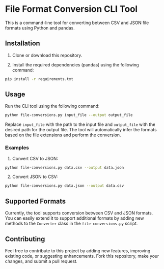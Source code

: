 # File Format Conversion CLI Tool

This is a command-line tool for converting between CSV and JSON file formats using Python and pandas.

## Installation

1. Clone or download this repository.

2. Install the required dependencies (pandas) using the following command:

```bash
pip install -r requirements.txt
```

## Usage

Run the CLI tool using the following command:

```bash
python file-conversions.py input_file --output output_file
```

Replace `input_file` with the path to the input file and `output_file` with the desired path for the output file. The tool will automatically infer the formats based on the file extensions and perform the conversion.

### Examples

1. Convert CSV to JSON:

```bash
python file-conversions.py data.csv --output data.json
```

2. Convert JSON to CSV:

```bash
python file-conversions.py data.json --output data.csv
```

## Supported Formats

Currently, the tool supports conversion between CSV and JSON formats. You can easily extend it to support additional formats by adding new methods to the `Converter` class in the `file-conversions.py` script.

## Contributing

Feel free to contribute to this project by adding new features, improving existing code, or suggesting enhancements. Fork this repository, make your changes, and submit a pull request.
